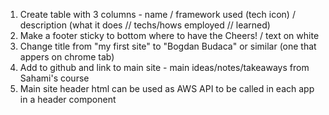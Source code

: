 1. Create table with 3 columns - name / framework used (tech icon) / description (what it does // techs/hows employed // learned)
2. Make a footer sticky to bottom where to have the Cheers! / text on white
3. Change title from "my first site" to "Bogdan Budaca" or similar (one that appers on chrome tab)
4. Add to github and link to main site - main ideas/notes/takeaways from Sahami's course
5. Main site header html can be used as AWS API to be called in each app in a header component
